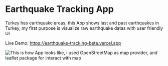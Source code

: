 # Earthquake Tracking App

Turkey has earthquake areas, this App shows last and past earthquakes in Turkey, my first purpose is visualize raw earthquake datas with user friendly UI

Live Demo: https://earthquake-tracking-beta.vercel.app

![This is how App looks like, i used OpenStreetMap as map provider, and leaflet package for interact with map](.public/images/earthquakeMap.png)

